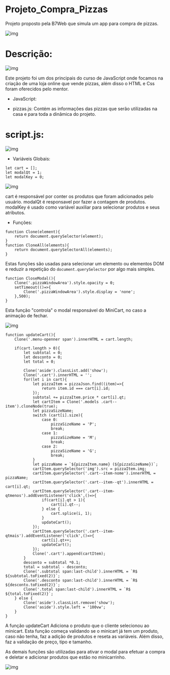 # Projeto_Compra_Pizzas

Projeto proposto pela B7Web que simula um app para compra de pizzas.

![img](./README/Web/Home.png)

# Descrição:

![img](./README/Mobile/HomeMobile.png)

Este projeto foi um dos principais do curso de JavaScript onde focamos na criação de uma loja online que vende pizzas, além disso o HTML e Css foram oferecidos pelo mentor. 

* JavaScript:

- pizzas.js: Contém as informações das pizzas que serão utilizadas na casa e para toda a dinâmica do projeto.

# script.js:

![img](./README/Web/AddProduct.png)

- Variáveis ​​Globais:

```
let cart = [];
let modalQt = 1;
let modalKey = 0;
```

![img](./README/Mobile/AddProductMobile.png)

cart é responsável por conter os produtos que foram adicionados pelo usuário.
modalQt é responsavel por fazer a contagem de produtos.
modalKey é usado como variável auxiliar para selecionar produtos e seus atributos.

- Funções:

```
function Clone(element){
    return document.querySelector(element);
}
function CloneAll(elements){
    return document.querySelectorAll(elements);
}
```

Estas funções são usadas para selecionar um elemento ou elementos DOM e reduzir a repetição do ``` document.querySelector ``` por algo mais simples.

```
function CloseModal(){
    Clone('.pizzaWindowArea').style.opacity = 0;
    setTimeout(()=>{
        Clone('.pizzaWindowArea').style.display = 'none';
    },500);
}
```

Esta função "controla" o modal responsável do MiniCart, no caso a animação de fechar.

![img](./README/Web/MiniCart.png)

```
function updateCart(){
    Clone('.menu-openner span').innerHTML = cart.length;

    if(cart.length > 0){
        let subtotal = 0;
        let desconto = 0;
        let total = 0;

        Clone('aside').classList.add('show');
        Clone('.cart').innerHTML = '';
        for(let i in cart){
            let pizzaItem = pizzaJson.find((item)=>{
                return item.id === cart[i].id;
            });
            subtotal += pizzaItem.price * cart[i].qt;
            let cartItem = Clone('.models .cart--item').cloneNode(true);
            let pizzaSizeName;
            switch (cart[i].size){
                case 0:
                    pizzaSizeName = 'P';
                    break;
                case 1:
                    pizzaSizeName = 'M';
                    break;
                case 2:
                    pizzaSizeName = 'G';
                    break;
            }
            let pizzaName = `${pizzaItem.name} (${pizzaSizeName})`;
            cartItem.querySelector('img').src = pizzaItem.img;
            cartItem.querySelector('.cart--item-nome').innerHTML = pizzaName;
            cartItem.querySelector('.cart--item--qt').innerHTML = cart[i].qt;
            cartItem.querySelector('.cart--item-qtmenos').addEventListener('click',()=>{
                if(cart[i].qt > 1){
                    cart[i].qt--;
                } else {
                    cart.splice(i, 1);
                }
                updateCart();
            });
            cartItem.querySelector('.cart--item-qtmais').addEventListener('click',()=>{
                cart[i].qt++;
                updateCart();
            });
            Clone('.cart').append(cartItem);
        }
        desconto = subtotal *0.1;
        total = subtotal - desconto;
        Clone('.subtotal span:last-child').innerHTML = `R$ ${subtotal.toFixed(2)}`;
        Clone('.desconto span:last-child').innerHTML = `R$ ${desconto.toFixed(2)}`;
        Clone('.total span:last-child').innerHTML = `R$ ${total.toFixed(2)}`;
    } else {
        Clone('aside').classList.remove('show');
        Clone('aside').style.left = '100vw';
    }
}
```

A função updateCart Adiciona o produto que o cliente selecionou ao minicart. 
Esta função começa validando se o minicart já tem um produto, caso não tenha, faz a adição de produtos e reseta as variáveis.
Além disso, faz a validação de preço, tipo e tamanho.

As demais funções são utilizadas para ativar o modal para efetuar a compra e deletar e adicionar produtos que estão no minicarrinho.

![img](./README/Mobile/MiniCartMobile.png)